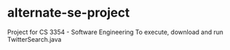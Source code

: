 # alternate-se-project

Project for CS 3354 - Software Engineering
To execute, download and run TwitterSearch.java
